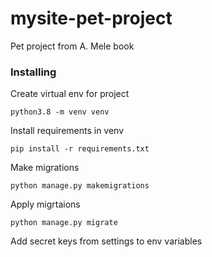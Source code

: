 # mysite-pet-project
Pet project from A. Mele book
### Installing
Create virtual env for project
```
python3.8 -m venv venv
```

Install requirements in venv

```
pip install -r requirements.txt
```
Make migrations 
```
python manage.py makemigrations
```
Apply migrtaions 
```
python manage.py migrate
```
Add secret keys from settings to env variables
